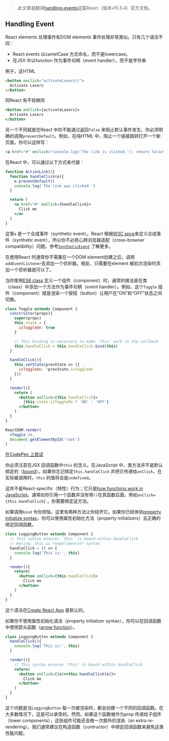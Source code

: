 > 此文章是翻译[handling-events](https://facebook.github.io/react/docs/handling-events.html)这篇React（版本v15.5.4）官方文档。

## Handling Event

React elements 处理事件和DOM elements 事件处理非常类似。只有几个语法不同：

* React events 以camelCase 方式命名，而不是lowercase。
* 在JSX 中以function 作为事件句柄（event handler），而不是字符串

例子，这HTML
```html
<button onclick="activateLasers()">
  Activate Lasers
</button>
```
同React 有不轻微同
```jsx
<button onClick={activateLasers}>
  Activate Lasers
</button>
```

另一个不同就是在React 中你不能通过返回`false` 来阻止默认事件发生。你必须明确的调用`preventDefault`。例如，在纯HTML 中，阻止一个链接跳转打开一个新页面，你可以这样写：
```html
<a href="#" onclick="console.log('The link is clicked.'); return false">Click me</a>
```
在React 中，可以通过以下方式来代替：
```jsx
function ActionLink(){
  function handleClick(e){
    e.preventDefault()
    console.log('The link was clicked.')
  }

  return (
    <a href="#" onClick={handleClick}>
      Click me
    </a>
  )
}
```
这里`e` 是一个合成事件（synthetic event）。React 根据[W3C spce](https://www.w3.org/TR/DOM-Level-3-Events/)来定义合成事件（synthetic event），所以你不必担心跨浏览器适配（cross-browser compatibility）问题。参考[`SyntheticEvent`](https://facebook.github.io/react/docs/events.html) 了解更多。

在使用React 时通常你不需要在一个DOM element创建之后，调用`addEventListener`去添加一个侦听器。相反，只需要在element 被初次渲染时添加一个侦听器就可以了。

当你使用[ES6 class](https://developer.mozilla.org/en/docs/Web/JavaScript/Reference/Classes) 定义一个组件（component）时，通常的做法是在类（class）中添加一个方法作为事件句柄（event handler）。例如，这个`Toggle` 组件（component）就是渲染一个按钮（button）让用户在“ON”和“OFF”状态之间切换。
```jsx
class Toggle extends Component {
  constructor(props){
    super(props)
    this.state = {
      isToggleOn: true
    }

    // This binding is necessary to make `this` work in the callback
    this.handleClick = this.handleClick.bind(this)
  }

  handleClick(){
    this.setState(prevState => ({
      isToggleOn: !prevState.isToggleOn
    }))
  }

  render(){
    return (
      <button onClick={this.handleClick}>
        {this.state.isToggleOn ? 'ON' : 'OFF'}
      </button>
    )
  }
}

ReactDOM.render(
  <Toggle />,
  document.getElementById('root')
)
```
[在CodePen 上尝试](http://codepen.io/gaearon/pen/xEmzGg?editors=0010)

你必须注意在JSX 回调函数中`this` 的含义。在JavaScript 中，类方法并不是默认绑定的（[bound](https://developer.mozilla.org/en/docs/Web/JavaScript/Reference/Global_objects/Function/bind)）。如果你忘记绑定`this.handleClick` 并把它传递给`onClick`，在实际被调用时，`this` 的值将会是`undefined`。

这并不是React-specific（特性）行为；它只是[how functions work in JavaScript](https://www.smashingmagazine.com/2014/01/understanding-javascript-function-prototype-bind/)。通常如你引用一个函数并没有带`()`在其函数后面，例如`onClick={this.handleClick}` ，你需要绑定这方法。

如果调用`bind` 令你烦恼，这里有两种方法让你绕开它。如果你已经体验[property initialize syntax](https://babeljs.io/docs/plugins/transform-class-properties/)，你可以使用属性初始化方法（property initializers）去正确的绑定回调函数。
```jsx
class LoggingButton extends Component {
  // This syntax ensures `this` is bound within handleClick
  // Waring: this is *experimental* syntax
  handleClick = () => {
    console.log('This is:', this)
  }

  render(){
    return(
      <button onClick={this.handleClick}>
        Click me
      </button>
    )
  }
}
```
这个语法在[Create React App](https://github.com/facebookincubator/create-react-app) 是默认的。

如果你不使用属性初始化语法（property initializer syntax），你可以在回调函数中使用箭头函数（[arrow function](https://developer.mozilla.org/en/docs/Web/JavaScript/Reference/Functions/Arrow_functions)）。
```jsx
class LoggingButton extends Component {
  handleClick(){
    console.log('This is:', this)
  }

  render(){
    // This syntax ensures 'this' is bound within handleClick
    return(
      <button onClick={(e)=>this.handleClick(e)}>
        Click me
      </button>
    )
  }
}
```

这个问题是当`LoggingButton` 每一次被渲染时，都会创建一个不同的回调函数。在大多数情况下，这是可以承受的。然而，如果这个函数被作为prop 传递给子组件（lower components），这些组件可能还会做一次额外的渲染（an extra re-rendering）。我们通常建议在构造函数（contructor）中绑定回调函数来避免这类性能问题。
